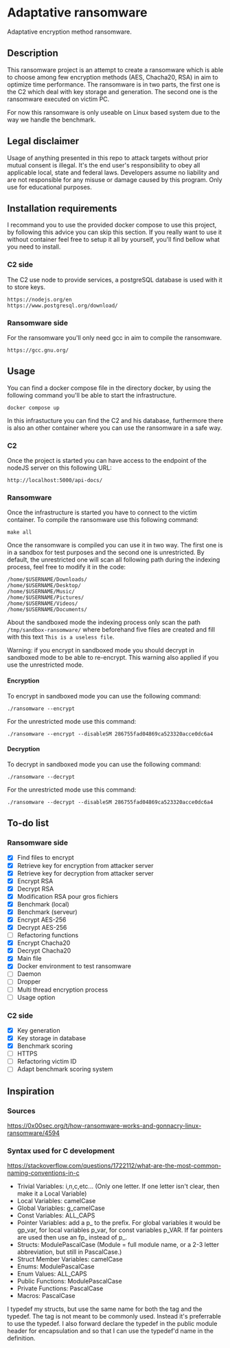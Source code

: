 # Adaptative ransomware

Adaptative encryption method ransomware.

## Description

This ransomware project is an attempt to create a ransomware which is able to choose among few encryption methods (AES, Chacha20, RSA) in aim to optimize time performance.
The ransomware is in two parts, the first one is the C2 which deal with key storage and generation. The second one is the ransomware executed on victim PC.

For now this ransomware is only useable on Linux based system due to the way we handle the benchmark.

## Legal disclaimer

Usage of anything presented in this repo to attack targets without prior mutual consent is illegal. It's the end user's responsibility to obey all applicable local, state and federal laws. Developers assume no liability and are not responsible for any misuse or damage caused by this program. Only use for educational purposes.

## Installation requirements

I recommand you to use the provided docker compose to use this project, by following this advice you can skip this section. If you really want to use it without container feel free to setup it all by yourself, you'll find bellow what you need to install.

### C2 side

The C2 use node to provide services, a postgreSQL database is used with it to store keys.

```
https://nodejs.org/en
https://www.postgresql.org/download/
```

### Ransomware side

For the ransomware you'll only need gcc in aim to compile the ransomware.

```
https://gcc.gnu.org/
```

## Usage

You can find a docker compose file in the directory docker, by using the following command you'll be able to start the infrastructure. 

```
docker compose up
```

In this infrastucture you can find the C2 and his database, furthermore there is also an other container where you can use the ransomware in a safe way.

### C2

Once the project is started you can have access to the endpoint of the nodeJS server on this following URL:

```
http://localhost:5000/api-docs/
```

### Ransomware

Once the infrastructure is started you have to connect to the victim container. To compile the ransomware use this following command:

```
make all
```

Once the ransomware is compiled you can use it in two way. The first one is in a sandbox for test purposes and the second one is unrestricted. By default, the unrestricted one will scan all following path during the indexing process, feel free to modify it in the code:

```
/home/$USERNAME/Downloads/
/home/$USERNAME/Desktop/
/home/$USERNAME/Music/
/home/$USERNAME/Pictures/
/home/$USERNAME/Videos/
/home/$USERNAME/Documents/
```

About the sandboxed mode the indexing process only scan the path `/tmp/sandbox-ransomware/` where beforehand five files are created and fill with this text `This is a useless file`.

Warning: if you encrypt in sandboxed mode you should decrypt in sandboxed mode to be able to re-encrypt. This warning also applied if you use the unrestricted mode.

#### Encryption

To encrypt in sandboxed mode you can use the following command:

```
./ransomware --encrypt
```

For the unrestricted mode use this command:

```
./ransomware --encrypt --disableSM 286755fad04869ca523320acce0dc6a4
```
#### Decryption

To decrypt in sandboxed mode you can use the following command:

```
./ransomware --decrypt
```

For the unrestricted mode use this command:

```
./ransomware --decrypt --disableSM 286755fad04869ca523320acce0dc6a4
```

## To-do list

### Ransomware side

- [x] Find files to encrypt
- [x] Retrieve key for encryption from attacker server
- [x] Retrieve key for decryption from attacker server
- [x] Encrypt RSA
- [x] Decrypt RSA
- [x] Modification RSA pour gros fichiers
- [x] Benchmark (local)
- [x] Benchmark (serveur)
- [x] Encrypt AES-256
- [x] Decrypt AES-256
- [ ] Refactoring functions
- [x] Encrypt Chacha20
- [x] Decrypt Chacha20
- [x] Main file
- [x] Docker environment to test ransomware
- [ ] Daemon
- [ ] Dropper
- [ ] Multi thread encryption process
- [ ] Usage option

### C2 side

- [x] Key generation
- [x] Key storage in database
- [x] Benchmark scoring
- [ ] HTTPS
- [ ] Refactoring victim ID
- [ ] Adapt benchmark scoring system

## Inspiration
### Sources

https://0x00sec.org/t/how-ransomware-works-and-gonnacry-linux-ransomware/4594

### Syntax used for C development

https://stackoverflow.com/questions/1722112/what-are-the-most-common-naming-conventions-in-c

- Trivial Variables: i,n,c,etc... (Only one letter. If one letter isn't clear, then make it a Local Variable)
- Local Variables: camelCase
- Global Variables: g_camelCase
- Const Variables: ALL_CAPS
- Pointer Variables: add a p_ to the prefix. For global variables it would be gp_var, for local variables p_var, for const variables p_VAR. If far pointers are used then use an fp_ instead of p_.
- Structs: ModulePascalCase (Module = full module name, or a 2-3 letter abbreviation, but still in PascalCase.)
- Struct Member Variables: camelCase
- Enums: ModulePascalCase
- Enum Values: ALL_CAPS
- Public Functions: ModulePascalCase
- Private Functions: PascalCase
- Macros: PascalCase

I typedef my structs, but use the same name for both the tag and the typedef. The tag is not meant to be commonly used. Instead it's preferrable to use the typedef. I also forward declare the typedef in the public module header for encapsulation and so that I can use the typedef'd name in the definition.
